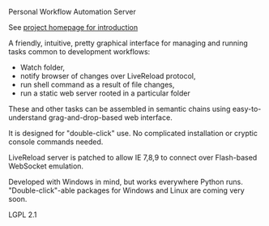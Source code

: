 Personal Workflow Automation Server

See [project homepage for introduction](http://dvdotsenko.github.com/pfkaplr/)

A friendly, intuitive, pretty graphical interface for managing and running tasks common to development workflows:

- Watch folder, 
- notify browser of changes over LiveReload protocol, 
- run shell command as a result of file changes, 
- run a static web server rooted in a particular folder 

These and other tasks can be assembled in semantic chains using easy-to-understand grag-and-drop-based web interface.

It is designed for "double-click" use. No complicated installation or cryptic console commands needed. 

LiveReload server is patched to allow IE 7,8,9 to connect over Flash-based WebSocket emulation.

Developed with Windows in mind, but works everywhere Python runs. "Double-click"-able packages for Windows and Linux are coming very soon.

LGPL 2.1